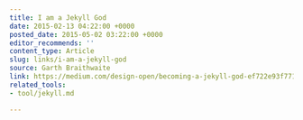 ```yaml
---
title: I am a Jekyll God
date: 2015-02-13 04:22:00 +0000
posted_date: 2015-05-02 03:22:00 +0000
editor_recommends: ''
content_type: Article
slug: links/i-am-a-jekyll-god
source: Garth Braithwaite
link: https://medium.com/design-open/becoming-a-jekyll-god-ef722e93f771/
related_tools:
- tool/jekyll.md

---
```

